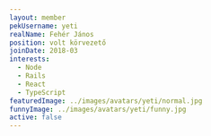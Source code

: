 ```yaml
---
layout: member
pekUsername: yeti
realName: Fehér János
position: volt körvezető
joinDate: 2018-03
interests:
  - Node
  - Rails
  - React
  - TypeScript
featuredImage: ../images/avatars/yeti/normal.jpg
funnyImage: ../images/avatars/yeti/funny.jpg
active: false
---
```


